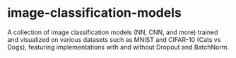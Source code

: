 # image-classification-models
A collection of image classification models (NN, CNN, and more) trained and visualized on various datasets such as MNIST and CIFAR-10 (Cats vs Dogs), featuring implementations with and without Dropout and BatchNorm.
